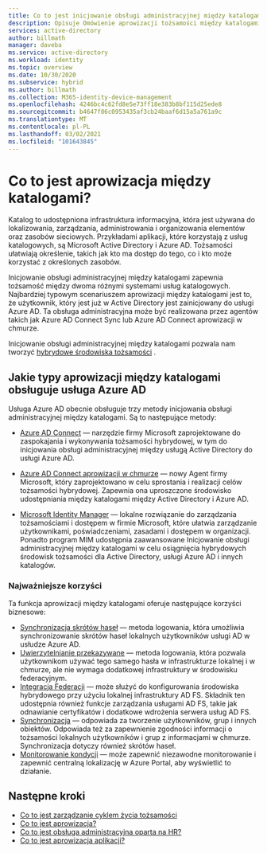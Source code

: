 ```yaml
---
title: Co to jest inicjowanie obsługi administracyjnej między katalogami Azure Active Directory? | Microsoft Docs
description: Opisuje Omówienie aprowizacji tożsamości między katalogami.
services: active-directory
author: billmath
manager: daveba
ms.service: active-directory
ms.workload: identity
ms.topic: overview
ms.date: 10/30/2020
ms.subservice: hybrid
ms.author: billmath
ms.collection: M365-identity-device-management
ms.openlocfilehash: 4246bc4c62fd8e5e73ff18e383b8bf115d25ede8
ms.sourcegitcommit: b4647f06c0953435af3cb24baaf6d15a5a761a9c
ms.translationtype: MT
ms.contentlocale: pl-PL
ms.lasthandoff: 03/02/2021
ms.locfileid: "101643845"
---
```

# <a name="what-is-inter-directory-provisioning"></a>Co to jest aprowizacja między katalogami?

Katalog to udostępniona infrastruktura informacyjna, która jest używana do lokalizowania, zarządzania, administrowania i organizowania elementów oraz zasobów sieciowych.  Przykładami aplikacji, które korzystają z usług katalogowych, są Microsoft Active Directory i Azure AD.  Tożsamości ułatwiają określenie, takich jak kto ma dostęp do tego, co i kto może korzystać z określonych zasobów.

Inicjowanie obsługi administracyjnej między katalogami zapewnia tożsamość między dwoma różnymi systemami usług katalogowych.   Najbardziej typowym scenariuszem aprowizacji między katalogami jest to, że użytkownik, który jest już w Active Directory jest zainicjowany do usługi Azure AD. Ta obsługa administracyjna może być realizowana przez agentów takich jak Azure AD Connect Sync lub Azure AD Connect aprowizacji w chmurze.

Inicjowanie obsługi administracyjnej między katalogami pozwala nam tworzyć [hybrydowe środowiska tożsamości](../hybrid/whatis-hybrid-identity.md) .


## <a name="what-types-of-inter-directory-provisioning-does-azure-ad-support"></a>Jakie typy aprowizacji między katalogami obsługuje usługa Azure AD

Usługa Azure AD obecnie obsługuje trzy metody inicjowania obsługi administracyjnej między katalogami. Są to następujące metody:

- [Azure AD Connect](../hybrid/whatis-azure-ad-connect.md) — narzędzie firmy Microsoft zaprojektowane do zaspokajania i wykonywania tożsamości hybrydowej, w tym do inicjowania obsługi administracyjnej między usługą Active Directory do usługi Azure AD.

- [Azure AD Connect aprowizacji w chmurze](../cloud-sync/what-is-cloud-sync.md) — nowy Agent firmy Microsoft, który zaprojektowano w celu sprostania i realizacji celów tożsamości hybrydowej.  Zapewnia ona uproszczone środowisko udostępniania między katalogami między Active Directory i Azure AD.

- [Microsoft Identity Manager](/microsoft-identity-manager/microsoft-identity-manager-2016) — lokalne rozwiązanie do zarządzania tożsamościami i dostępem w firmie Microsoft, które ułatwia zarządzanie użytkownikami, poświadczeniami, zasadami i dostępem w organizacji. Ponadto program MIM udostępnia zaawansowane Inicjowanie obsługi administracyjnej między katalogami w celu osiągnięcia hybrydowych środowisk tożsamości dla Active Directory, usługi Azure AD i innych katalogów.

### <a name="key-benefits"></a>Najważniejsze korzyści

Ta funkcja aprowizacji między katalogami oferuje następujące korzyści biznesowe:

- [Synchronizacja skrótów haseł](../hybrid/whatis-phs.md) — metoda logowania, która umożliwia synchronizowanie skrótów haseł lokalnych użytkowników usługi AD w usłudze Azure AD.
- [Uwierzytelnianie przekazywane](../hybrid/how-to-connect-pta.md) — metoda logowania, która pozwala użytkownikom używać tego samego hasła w infrastrukturze lokalnej i w chmurze, ale nie wymaga dodatkowej infrastruktury w środowisku federacyjnym.
- [Integracja Federacji](../hybrid/how-to-connect-fed-whatis.md) — może służyć do konfigurowania środowiska hybrydowego przy użyciu lokalnej infrastruktury AD FS. Składnik ten udostępnia również funkcje zarządzania usługami AD FS, takie jak odnawianie certyfikatów i dodatkowe wdrożenia serwera usług AD FS.
- [Synchronizacja](../hybrid/how-to-connect-sync-whatis.md) — odpowiada za tworzenie użytkowników, grup i innych obiektów.  Odpowiada też za zapewnienie zgodności informacji o tożsamości lokalnych użytkowników i grup z informacjami w chmurze.  Synchronizacja dotyczy również skrótów haseł.
- [Monitorowanie kondycji](../hybrid/whatis-azure-ad-connect.md) — może zapewnić niezawodne monitorowanie i zapewnić centralną lokalizację w Azure Portal, aby wyświetlić to działanie. 


## <a name="next-steps"></a>Następne kroki 
- [Co to jest zarządzanie cyklem życia tożsamości](what-is-identity-lifecycle-management.md)
- [Co to jest aprowizacja?](what-is-provisioning.md)
- [Co to jest obsługa administracyjna oparta na HR?](what-is-hr-driven-provisioning.md)
- [Co to jest aprowizacja aplikacji?](what-is-app-provisioning.md)